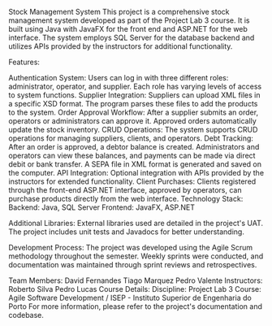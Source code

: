 Stock Management System This project is a comprehensive stock management system developed as part of the Project Lab 3 course. It is built using Java with JavaFX for the front end and ASP.NET for the web interface. The system employs SQL Server for the database backend and utilizes APIs provided by the instructors for additional functionality.

Features:

Authentication System: Users can log in with three different roles: administrator, operator, and supplier. Each role has varying levels of access to system functions.
Supplier Integration: Suppliers can upload XML files in a specific XSD format. The program parses these files to add the products to the system.
Order Approval Workflow: After a supplier submits an order, operators or administrators can approve it. Approved orders automatically update the stock inventory.
CRUD Operations: The system supports CRUD operations for managing suppliers, clients, and operators.
Debt Tracking: After an order is approved, a debtor balance is created. Administrators and operators can view these balances, and payments can be made via direct debit or bank transfer. A SEPA file in XML format is generated and saved on the computer.
API Integration: Optional integration with APIs provided by the instructors for extended functionality.
Client Purchases: Clients registered through the front-end ASP.NET interface, approved by operators, can purchase products directly from the web interface.
Technology Stack: Backend: Java, SQL Server Frontend: JavaFX, ASP.NET

Additional Libraries: External libraries used are detailed in the project's UAT. The project includes unit tests and Javadocs for better understanding.

Development Process: The project was developed using the Agile Scrum methodology throughout the semester. Weekly sprints were conducted, and documentation was maintained through sprint reviews and retrospectives.

Team Members: David Fernandes Tiago Marquez Pedro Valente
Instructors: Roberto Silva Pedro Lucas
Course Details: Discipline: Project Lab 3 Course: Agile Software Development / ISEP - Instituto Superior de Engenharia do Porto For more information, please refer to the project's documentation and codebase.
